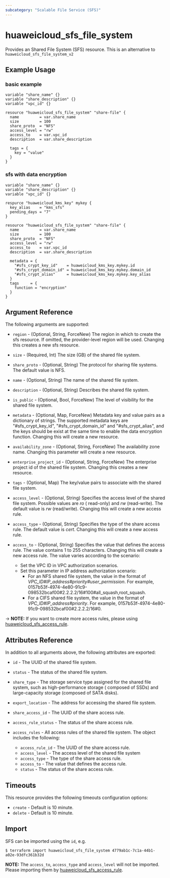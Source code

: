 ```yaml
---
subcategory: "Scalable File Service (SFS)"
---
```


# huaweicloud_sfs_file_system

Provides an Shared File System (SFS) resource. This is an alternative to `huaweicloud_sfs_file_system_v2`

## Example Usage

### basic example

```hcl
variable "share_name" {}
variable "share_description" {}
variable "vpc_id" {}

resource "huaweicloud_sfs_file_system" "share-file" {
  name         = var.share_name
  size         = 100
  share_proto  = "NFS"
  access_level = "rw"
  access_to    = var.vpc_id
  description  = var.share_description

  tags = {
    key = "value"
  }
}
```

### sfs with data encryption

```hcl
variable "share_name" {}
variable "share_description" {}
variable "vpc_id" {}

respurce "huaweicloud_kms_key" mykey {
  key_alias    = "kms_sfs"
  pending_days = "7"
}

resource "huaweicloud_sfs_file_system" "share-file" {
  name         = var.share_name
  size         = 100
  share_proto  = "NFS"
  access_level = "rw"
  access_to    = var.vpc_id
  description  = var.share_description

  metadata = {
    "#sfs_crypt_key_id"    = huaweicloud_kms_key.mykey.id
    "#sfs_crypt_domain_id" = huaweicloud_kms_key.mykey.domain_id
    "#sfs_crypt_alias"     = huaweicloud_kms_key.mykey.key_alias
  }
  tags     = {
    function = "encryption"
  }
}
```

## Argument Reference

The following arguments are supported:

* `region` - (Optional, String, ForceNew) The region in which to create the sfs resource. If omitted, the provider-level
  region will be used. Changing this creates a new sfs resource.

* `size` - (Required, Int) The size (GB) of the shared file system.

* `share_proto` - (Optional, String) The protocol for sharing file systems. The default value is NFS.

* `name` - (Optional, String) The name of the shared file system.

* `description` - (Optional, String) Describes the shared file system.

* `is_public` - (Optional, Bool, ForceNew) The level of visibility for the shared file system.

* `metadata` - (Optional, Map, ForceNew) Metadata key and value pairs as a dictionary of strings. The supported metadata
  keys are "#sfs_crypt_key_id", "#sfs_crypt_domain_id" and "#sfs_crypt_alias", and the keys should be exist at the same
  time to enable the data encryption function. Changing this will create a new resource.

* `availability_zone` - (Optional, String, ForceNew) The availability zone name. Changing this parameter will create a
  new resource.

* `enterprise_project_id` - (Optional, String, ForceNew) The enterprise project id of the shared file system. Changing
  this creates a new resource.

* `tags` - (Optional, Map) The key/value pairs to associate with the shared file system.

* `access_level` - (Optional, String) Specifies the access level of the shared file system. Possible values are *ro* (
  read-only)
  and *rw* (read-write). The default value is *rw* (read/write). Changing this will create a new access rule.

* `access_type` - (Optional, String) Specifies the type of the share access rule. The default value is *cert*. Changing
  this will create a new access rule.

* `access_to` - (Optional, String) Specifies the value that defines the access rule. The value contains 1 to 255
  characters. Changing this will create a new access rule. The value varies according to the scenario:
  + Set the VPC ID in VPC authorization scenarios.
  + Set this parameter in IP address authorization scenario:
      - For an NFS shared file system, the value in the format of *VPC_ID#IP_address#priority#user_permission*.
        For example, 0157b53f-4974-4e80-91c9-098532bcaf00#2.2.2.2/16#100#all_squash,root_squash.
      - For a CIFS shared file system, the value in the format of *VPC_ID#IP_address#priority*.
        For example, 0157b53f-4974-4e80-91c9-098532bcaf00#2.2.2.2/16#0.

-> **NOTE:** If you want to create more access rules, please
using [huaweicloud_sfs_access_rule](https://www.terraform.io/docs/providers/huaweicloud/r/sfs_access_rule.html).

## Attributes Reference

In addition to all arguments above, the following attributes are exported:

* `id` - The UUID of the shared file system.

* `status` - The status of the shared file system.

* `share_type` - The storage service type assigned for the shared file system, such as high-performance storage (
  composed of SSDs) and large-capacity storage (composed of SATA disks).

* `export_location` - The address for accessing the shared file system.

* `share_access_id` - The UUID of the share access rule.

* `access_rule_status` - The status of the share access rule.

* `access_rules` - All access rules of the shared file system. The object includes the following:
  + `access_rule_id` - The UUID of the share access rule.
  + `access_level` - The access level of the shared file system
  + `access_type` - The type of the share access rule.
  + `access_to` - The value that defines the access rule.
  + `status` - The status of the share access rule.

## Timeouts

This resource provides the following timeouts configuration options:

* `create` - Default is 10 minute.
* `delete` - Default is 10 minute.

## Import

SFS can be imported using the `id`, e.g.

```
$ terraform import huaweicloud_sfs_file_system 4779ab1c-7c1a-44b1-a02e-93dfc361b32d
```

**NOTE:** The `access_to`, `access_type` and `access_level` will not be imported. Please importing them
by [huaweicloud_sfs_access_rule](https://www.terraform.io/docs/providers/huaweicloud/r/sfs_access_rule.html).
